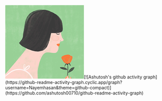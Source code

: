  <table>
  <tr><img src="https://github.com/Nayemhasan/Nayemhasan/blob/main/melon/flower_eating.gif"</tr>
  <tr>[![Ashutosh's github activity graph](https://github-readme-activity-graph.cyclic.app/graph?username=Nayemhasan&theme=github-compact)](https://github.com/ashutosh00710/github-readme-activity-graph)</tr>
 </table>





